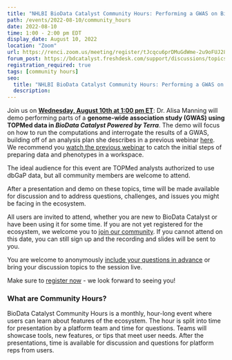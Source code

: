 ```yaml
---
title: "NHLBI BioData Catalyst Community Hours: Performing a GWAS on BioData Catalyst Powered by Terra"
path: /events/2022-08-10/community_hours
date: 2022-08-10
time: 1:00 - 2:00 pm EDT
display_date: August 10, 2022
location: "Zoom"
url: https://renci.zoom.us/meeting/register/tJcqcu6prDMuGdWme-2u9oFUJ284Mogi48JT
forum_post: https://bdcatalyst.freshdesk.com/support/discussions/topics/60000407091
registration_required: true
tags: [community hours]
seo:
  title: "NHLBI BioData Catalyst Community Hours: Performing a GWAS on BioData Catalyst Powered by Terra"
  description:
---
```


Join us on **[Wednesday, August 10th at 1:00 pm ET](https://renci.zoom.us/meeting/register/tJcqcu6prDMuGdWme-2u9oFUJ284Mogi48JT)**: Dr. Alisa Manning will demo performing parts of a **genome-wide association study (GWAS) using TOPMed data in *BioData Catalyst Powered by Terra***. The demo will focus on how to run the computations and interrogate the results of a GWAS, building off of an analysis plan she describes in a previous webinar [here](https://support.terra.bio/hc/en-us/articles/5028791354395-Performing-a-GWAS-on-Terra-BioData-Catalyst-Webinar-March-29-2022-). We recommend you [watch the previous webinar](https://www.youtube.com/watch?v=st16Sp34_dg) to catch the initial steps of preparing data and phenotypes in a workspace. 

The ideal audience for this event are TOPMed analysts authorized to use dbGaP data, but all community members are welcome to attend.

After a presentation and demo on these topics, time will be made available for discussion and to address questions, challenges, and issues you might be facing in the ecosystem.

All users are invited to attend, whether you are new to BioData Catalyst or have been using it for some time. If you are not yet registered for the ecosystem, we welcome you to [join our community](https://biodatacatalyst.nhlbi.nih.gov/contact/ecosystem). If you cannot attend on this date, you can still sign up and the recording and slides will be sent to you.

You are welcome to anonymously [include your questions in advance](https://forms.gle/JpNWQbLXoxzro5zi9) or bring your discussion topics to the session live.

Make sure to [register now](https://renci.zoom.us/meeting/register/tJcoc-2vrzouGdXVpgP_l5DCXVd1ONu-nNgj) - we look forward to seeing you!

### What are Community Hours?

BioData Catalyst Community Hours is a monthly, hour-long event where users can learn about features of the ecosystem. The hour is split into time for presentation by a platform team and time for questions. Teams will showcase tools, new features, or tips that meet user needs. After the presentations, time is available for discussion and questions for platform reps from users.